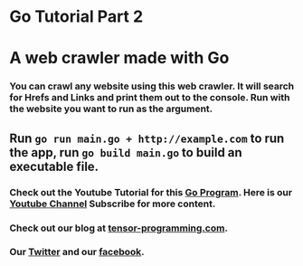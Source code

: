# Go Tutorial Part 2
# A web crawler made with Go

### You can crawl any website using this web crawler.  It will search for Hrefs and Links and print them out to the console. Run with the website you want to run as the argument. 

## Run `go run main.go + http://example.com` to run the app, run `go build main.go` to build an executable file. 

### Check out the Youtube Tutorial for this [Go Program](https://youtu.be/9HZeKtIbJg4).  Here is our [Youtube Channel](https://www.youtube.com/channel/UCYqCZOwHbnPwyjawKfE21wg) Subscribe for more content.

### Check out our blog at [tensor-programming.com](http://tensor-programming.com/).

### Our [Twitter](https://twitter.com/TensorProgram) and our [facebook](https://www.facebook.com/Tensor-Programming-1197847143611799/).
